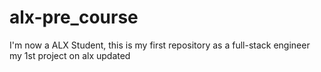 # alx-pre_course
I'm now a ALX Student, this is my first repository as a full-stack engineer
my 1st project on alx
updated
